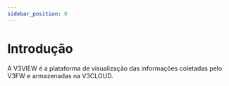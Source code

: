 ```yaml
---
sidebar_position: 0
---
```


# Introdução

A V3VIEW é a plataforma de visualização das informações coletadas pelo V3FW e armazenadas na V3CLOUD.
